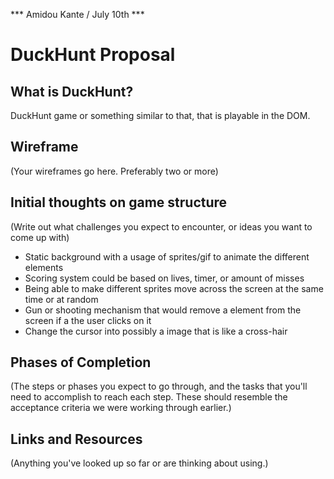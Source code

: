 *** Amidou Kante / July 10th ***

# DuckHunt Proposal
 
## What is DuckHunt?

DuckHunt game or something similar to that, that is playable in the DOM. 

## Wireframe

(Your wireframes go here. Preferably two or more)

## Initial thoughts on game structure

(Write out what challenges you expect to encounter, or ideas you want to come up with)
- Static background with a usage of sprites/gif to animate the different elements
- Scoring system could be based on lives, timer, or amount of misses
- Being able to make different sprites move across the screen at the same time or at random
- Gun or shooting mechanism that would remove a element from the screen if a the user clicks on it
- Change the cursor into possibly a image that is like a cross-hair

## Phases of Completion

(The steps or phases you expect to go through, and the tasks that you'll need to accomplish to reach each step. These should resemble the acceptance criteria we were working through earlier.)

## Links and Resources

(Anything you've looked up so far or are thinking about using.)